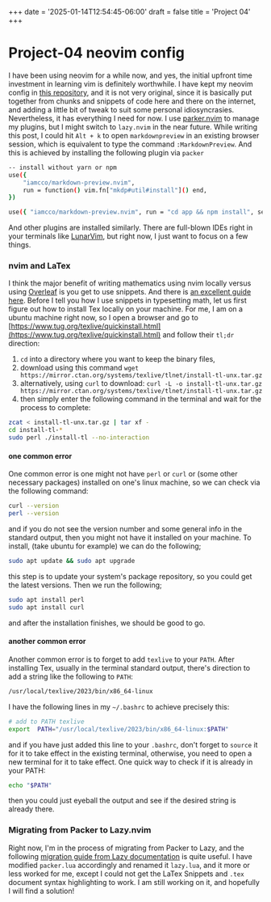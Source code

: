 +++
date = '2025-01-14T12:54:45-06:00'
draft = false 
title = 'Project 04'
+++

# Project-04 neovim config
I have been using neovim for a while now,
and yes, the initial upfront time investment 
in learning vim is definitely worthwhile. I have 
kept my neovim config in 
[this repository](https://github.com/Xianzhiwang1/my-neovim-config-from-scratch),
and it is not very original, since it is basically
put together from chunks and snippets of code here and there on the internet,
and adding a little bit of tweak to suit some personal idiosyncrasies.
Nevertheless, it has everything I need for now. I use 
[parker.nvim](https://github.com/wbthomason/packer.nvim) to manage 
my plugins, but I might switch to `lazy.nvim` in the near future.
While writing this post, I could hit `Alt + k` to
open `markdownpreview` in an existing browser session, which 
is equivalent to type the command `:MarkdownPreview`.
And this is achieved by installing the following plugin via `packer`
```sh
-- install without yarn or npm
use({
    "iamcco/markdown-preview.nvim",
    run = function() vim.fn["mkdp#util#install"]() end,
})

use({ "iamcco/markdown-preview.nvim", run = "cd app && npm install", setup = function() vim.g.mkdp_filetypes = { "markdown" } end, ft = { "markdown" }, })
```
And other plugins are installed similarly.
There are full-blown IDEs right in your terminals 
like [LunarVim](https://github.com/LunarVim/LunarVim),
but right now, I just want to focus on a few things.

### nvim and LaTex
I think the major benefit of writing mathematics
using nvim locally versus 
using [Overleaf](https://www.overleaf.com/)
is you get to use snippets. And there is 
[an excellent guide here](https://evesdropper.dev/files/luasnip/ultisnips-to-luasnip/).
Before I tell you how I use snippets in typesetting math,
let us first figure out how to install Tex locally on your machine.
For me, I am on a ubuntu machine right now, so I open a browser and
go to [https://www.tug.org/texlive/quickinstall.html](https://www.tug.org/texlive/quickinstall.html)
and follow their `tl;dr` direction:
1. `cd` into a directory where you want to keep the binary files,
1. download using this command `wget https://mirror.ctan.org/systems/texlive/tlnet/install-tl-unx.tar.gz` 
1. alternatively, using `curl` to download: `curl -L -o install-tl-unx.tar.gz https://mirror.ctan.org/systems/texlive/tlnet/install-tl-unx.tar.gz`
1. then simply enter the following command in the terminal and wait for the process to complete:
```sh
zcat < install-tl-unx.tar.gz | tar xf -
cd install-tl-*
sudo perl ./install-tl --no-interaction
```
#### one common error
One common error is one might not have `perl` or `curl` or (some other necessary packages)
installed on one's linux machine, so we can check via the following command: 
```sh
curl --version
perl --version
```
and if you do not see the version number and some general info in the standard output,
then you might not have it installed on your machine. To install, (take ubuntu for example)
we can do the following;
```sh
sudo apt update && sudo apt upgrade 
```
this step is to update your system's package repository, 
so you could get the latest versions.
Then we run the following;
```sh
sudo apt install perl
sudo apt install curl
```
and after the installation finishes,
we should be good to go.
#### another common error
Another common error is to forget to add `texlive` to your `PATH`.
After installing Tex, usually in the terminal standard output,
there's direction to add a string like the following to `PATH`:
```sh
/usr/local/texlive/2023/bin/x86_64-linux
```
I have the following lines in my `~/.bashrc` to achieve precisely this:
```sh
# add to PATH texlive
export  PATH="/usr/local/texlive/2023/bin/x86_64-linux:$PATH"
```
and if you have just added this line to your `.bashrc`, 
don't forget to `source` it for it to take effect in the existing 
terminal, otherwise, you need to open a new terminal for it to take effect.
One quick way to check if it is already in your PATH:
```sh
echo "$PATH"
```
then you could just eyeball the output and see if the desired string 
is already there.

### Migrating from Packer to Lazy.nvim
Right now, I'm in the process of migrating 
from Packer to Lazy, and the following 
[migration guide from Lazy documentation](https://lazy.folke.io/usage/migration)
is quite useful. I have modified `packer.lua` accordingly
and renamed it `lazy.lua`, and it more or less worked for me,
except I could not get the LaTex Snippets and `.tex` document 
syntax highlighting to work. I am still working on it, and 
hopefully I will find a solution!




